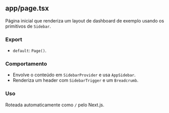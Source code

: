## app/page.tsx

Página inicial que renderiza um layout de dashboard de exemplo usando os primitivos de `Sidebar`.

### Export
- `default`: `Page()`.

### Comportamento
- Envolve o conteúdo em `SidebarProvider` e usa `AppSidebar`.
- Renderiza um header com `SidebarTrigger` e um `Breadcrumb`.

### Uso
Roteada automaticamente como `/` pelo Next.js.

